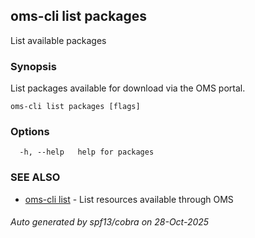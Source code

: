 ## oms-cli list packages

List available packages

### Synopsis

List packages available for download via the OMS portal.

```
oms-cli list packages [flags]
```

### Options

```
  -h, --help   help for packages
```

### SEE ALSO

* [oms-cli list](oms-cli_list.md)	 - List resources available through OMS

###### Auto generated by spf13/cobra on 28-Oct-2025
